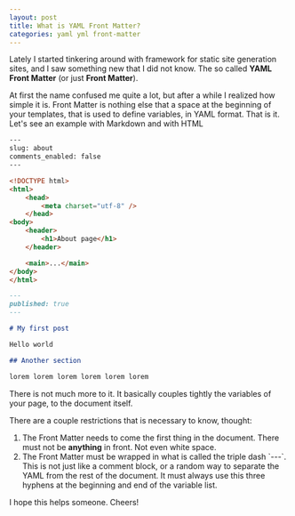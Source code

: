 ```yaml
---
layout: post
title: What is YAML Front Matter?
categories: yaml yml front-matter
---
```

Lately I started tinkering around with framework for static site generation sites, and I saw something new that I did not know. The so called **YAML Front Matter** (or just **Front Matter**).

At first the name confused me quite a lot, but after a while I realized how simple it is. Front Matter is nothing else that a space at the beginning of your templates, that is used to define variables, in YAML format. That is it. Let's see an example with Markdown and with HTML

```html
---
slug: about
comments_enabled: false
---

<!DOCTYPE html>
<html>
    <head>
        <meta charset="utf-8" />
    </head>
<body>
    <header>
        <h1>About page</h1>
    </header>

    <main>...</main>
</body>
</html>
```

```md
---
published: true
---

# My first post

Hello world

## Another section

lorem lorem lorem lorem lorem lorem 
```

There is not much more to it. It basically couples tightly the variables of your page, to the document itself.

There are a couple restrictions that is necessary to know, thought:

1. The Front Matter needs to come the first thing in the document. There must not be **anything** in front. Not even white space.
2. The Front Matter must be wrapped in what is called the triple dash \`---\`. This is not just like a comment block, or a random way to separate the YAML from the rest of the document. It must always use this three hyphens at the beginning and end of the variable list.

I hope this helps someone. Cheers!

